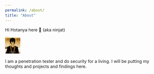 ```yaml
---
permalink: /about/
title: "About"
---
```


Hi Hotanya here 👋 (aka ninjat)

<img src='assets/images/zuko.gif' height=10% width=10%> 

I am a penetration tester and do security for a living. I will be putting my thoughts and projects and findings here.
